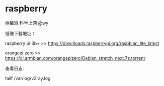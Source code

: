 # raspberry
树莓派 科学上网 @wy

镜像下载地址：

raspberry pi 3b+ >> https://downloads.raspberrypi.org/raspbian_lite_latest

orangepi zero  >>  https://dl.armbian.com/orangepizero/Debian_stretch_next.7z.torrent

查看日志:

tailf /var/log/v2ray.log
